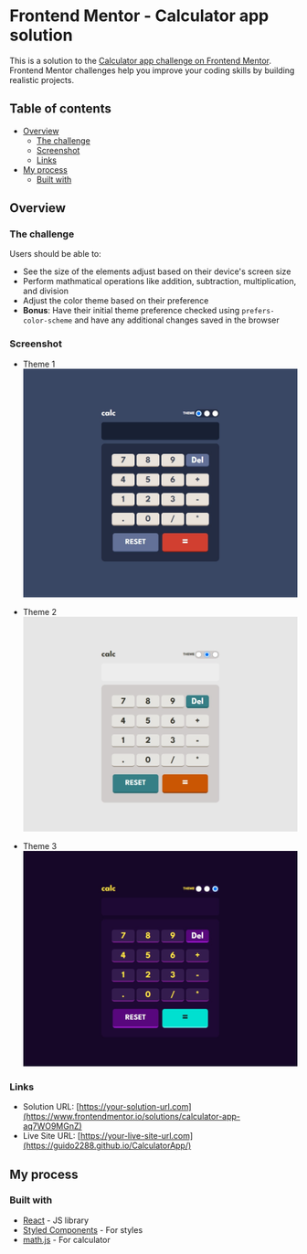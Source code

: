 # Frontend Mentor - Calculator app solution

This is a solution to the [Calculator app challenge on Frontend Mentor](https://www.frontendmentor.io/challenges/calculator-app-9lteq5N29). Frontend Mentor challenges help you improve your coding skills by building realistic projects. 

## Table of contents

- [Overview](#overview)
  - [The challenge](#the-challenge)
  - [Screenshot](#screenshot)
  - [Links](#links)
- [My process](#my-process)
  - [Built with](#built-with)



## Overview

### The challenge

Users should be able to:

- See the size of the elements adjust based on their device's screen size
- Perform mathmatical operations like addition, subtraction, multiplication, and division
- Adjust the color theme based on their preference
- **Bonus**: Have their initial theme preference checked using `prefers-color-scheme` and have any additional changes saved in the browser

### Screenshot

- Theme 1
![](./images/print1.jpg)

- Theme 2
![](./images/print2.jpg)

- Theme 3
![](./images/print3.jpg)


### Links

- Solution URL: [https://your-solution-url.com](https://www.frontendmentor.io/solutions/calculator-app-aq7WO9MGnZ)
- Live Site URL: [https://your-live-site-url.com](https://guido2288.github.io/CalculatorApp/)

## My process

### Built with

- [React](https://reactjs.org/) - JS library
- [Styled Components](https://styled-components.com/) - For styles
- [math.js](https://mathjs.org/) - For calculator


